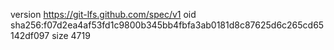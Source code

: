 version https://git-lfs.github.com/spec/v1
oid sha256:f07d2ea4af53fd1c9800b345bb4fbfa3ab0181d8c87625d6c265cd65142df097
size 4719

